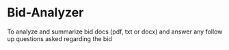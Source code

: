 # Bid-Analyzer
To analyze and summarize bid docs (pdf, txt or docx) and answer any follow up questions asked regarding the bid

